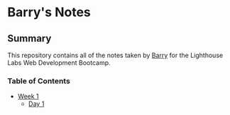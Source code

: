 # Barry's Notes
## Summary
This repository contains all of the notes taken by [Barry](https://github.com/barrychenswags) for the Lighthouse Labs Web Development Bootcamp.

### Table of Contents
* [Week 1](/Week_1)
  * [Day 1](/Week_1/Day_1)